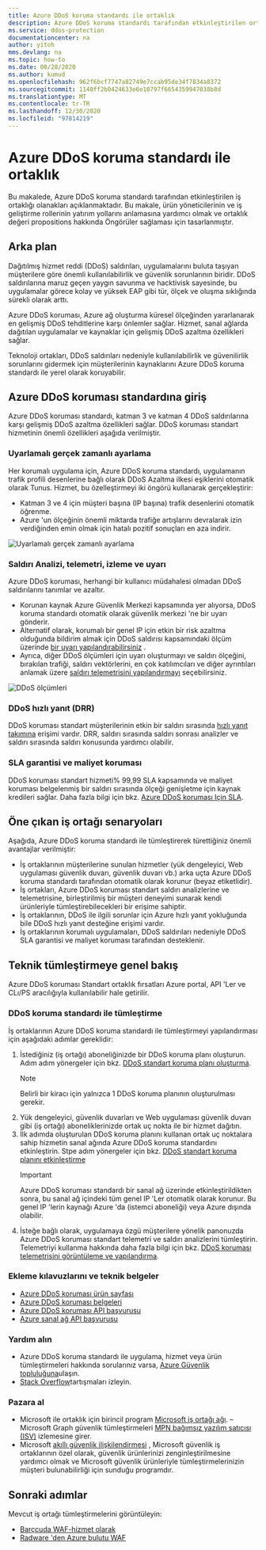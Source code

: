 ```yaml
---
title: Azure DDoS koruma standardı ile ortaklık
description: Azure DDoS koruma standardı tarafından etkinleştirilen ortaklık fırsatlarını anlayın.
ms.service: ddos-protection
documentationcenter: na
author: yitoh
mms.devlang: na
ms.topic: how-to
ms.date: 08/28/2020
ms.author: kumud
ms.openlocfilehash: 962f6bcf7747a82749e7ccab95de34f7834a8372
ms.sourcegitcommit: 1140ff2b0424633e6e10797f6654359947038b8d
ms.translationtype: MT
ms.contentlocale: tr-TR
ms.lasthandoff: 12/30/2020
ms.locfileid: "97814219"
---
```

# <a name="partnering-with-azure-ddos-protection-standard"></a>Azure DDoS koruma standardı ile ortaklık
Bu makalede, Azure DDoS koruma standardı tarafından etkinleştirilen iş ortaklığı olanakları açıklanmaktadır. Bu makale, ürün yöneticilerinin ve iş geliştirme rollerinin yatırım yollarını anlamasına yardımcı olmak ve ortaklık değeri propositions hakkında Öngörüler sağlaması için tasarlanmıştır.

## <a name="background"></a>Arka plan
Dağıtılmış hizmet reddi (DDoS) saldırıları, uygulamalarını buluta taşıyan müşterilere göre önemli kullanılabilirlik ve güvenlik sorunlarının biridir. DDoS saldırılarına maruz geçen yaygın savunma ve hacktivisk sayesinde, bu uygulamalar görece kolay ve yüksek EAP gibi tür, ölçek ve oluşma sıklığında sürekli olarak arttı.

Azure DDoS koruması, Azure ağ oluşturma küresel ölçeğinden yararlanarak en gelişmiş DDoS tehditlerine karşı önlemler sağlar. Hizmet, sanal ağlarda dağıtılan uygulamalar ve kaynaklar için gelişmiş DDoS azaltma özellikleri sağlar.

Teknoloji ortakları, DDoS saldırıları nedeniyle kullanılabilirlik ve güvenilirlik sorunlarını gidermek için müşterilerinin kaynaklarını Azure DDoS koruma standardı ile yerel olarak koruyabilir.

## <a name="introduction-to-azure-ddos-protection-standard"></a>Azure DDoS koruması standardına giriş
Azure DDoS koruması standardı, katman 3 ve katman 4 DDoS saldırılarına karşı gelişmiş DDoS azaltma özellikleri sağlar. DDoS koruması standart hizmetinin önemli özellikleri aşağıda verilmiştir.

### <a name="adaptive-real-time-tuning"></a>Uyarlamalı gerçek zamanlı ayarlama
Her korumalı uygulama için, Azure DDoS koruma standardı, uygulamanın trafik profili desenlerine bağlı olarak DDoS Azaltma ilkesi eşiklerini otomatik olarak Tunus. Hizmet, bu özelleştirmeyi iki öngörü kullanarak gerçekleştirir:

- Katman 3 ve 4 için müşteri başına (IP başına) trafik desenlerini otomatik öğrenme.
- Azure 'un ölçeğinin önemli miktarda trafiğe artışlarını devralarak izin verdiğinden emin olmak için hatalı pozitif sonuçları en aza indirir.

![Uyarlamalı gerçek zamanlı ayarlama](./media/ddos-protection-partner-onboarding/real-time-tuning.png)

### <a name="attack-analytics-telemetry-monitoring-and-alerting"></a>Saldırı Analizi, telemetri, izleme ve uyarı
Azure DDoS koruması, herhangi bir kullanıcı müdahalesi olmadan DDoS saldırılarını tanımlar ve azaltır.

- Korunan kaynak Azure Güvenlik Merkezi kapsamında yer alıyorsa, DDoS koruma standardı otomatik olarak güvenlik merkezi 'ne bir uyarı gönderir.
- Alternatif olarak, korumalı bir genel IP için etkin bir risk azaltma olduğunda bildirim almak için DDoS saldırısı kapsamındaki ölçüm üzerinde [bir uyarı yapılandırabilirsiniz](alerts.md) .
- Ayrıca, diğer DDoS ölçümleri için uyarı oluşturmayı ve saldırı ölçeğini, bırakılan trafiği, saldırı vektörlerini, en çok katılımcıları ve diğer ayrıntıları anlamak üzere [saldırı telemetrisini yapılandırmayı](telemetry.md) seçebilirsiniz.

![DDoS ölçümleri](./media/ddos-protection-partner-onboarding/ddos-metrics.png)

### <a name="ddos-rapid-response-drr"></a>DDoS hızlı yanıt (DRR)
DDoS koruması standart müşterilerinin etkin bir saldırı sırasında [hızlı yanıt takımına](ddos-rapid-response.md) erişimi vardır. DRR, saldırı sırasında saldırı sonrası analizler ve saldırı sırasında saldırı konusunda yardımcı olabilir.

### <a name="sla-guarantee-and-cost-protection"></a>SLA garantisi ve maliyet koruması
DDoS koruması standart hizmeti% 99,99 SLA kapsamında ve maliyet koruması belgelenmiş bir saldırı sırasında ölçeği genişletme için kaynak kredileri sağlar. Daha fazla bilgi için bkz. [Azure DDoS koruması Için SLA](https://azure.microsoft.com/support/legal/sla/ddos-protection/v1_0/).

## <a name="featured-partner-scenarios"></a>Öne çıkan iş ortağı senaryoları
Aşağıda, Azure DDoS koruma standardı ile tümleştirerek türettiğiniz önemli avantajlar verilmiştir:

- İş ortaklarının müşterilerine sunulan hizmetler (yük dengeleyici, Web uygulaması güvenlik duvarı, güvenlik duvarı vb.) arka uçta Azure DDoS koruma standardı tarafından otomatik olarak korunur (beyaz etiketlidir).
- İş ortakları, Azure DDoS koruması standart saldırı analizlerine ve telemetrisine, birleştirilmiş bir müşteri deneyimi sunarak kendi ürünleriyle tümleştirebilecekleri bir erişime sahiptir.  
- İş ortaklarının, DDoS ile ilgili sorunlar için Azure hızlı yanıt yokluğunda bile DDoS hızlı yanıt desteğine erişimi vardır.
- İş ortaklarının korumalı uygulamaları, DDoS saldırıları nedeniyle DDoS SLA garantisi ve maliyet koruması tarafından desteklenir.

## <a name="technical-integration-overview"></a>Teknik tümleştirmeye genel bakış
Azure DDoS koruması Standart ortaklık fırsatları Azure portal, API 'Ler ve CLı/PS aracılığıyla kullanılabilir hale getirilir.

### <a name="integrate-with-ddos-protection-standard"></a>DDoS koruma standardı ile tümleştirme
İş ortaklarının Azure DDoS koruma standardı ile tümleştirmeyi yapılandırması için aşağıdaki adımlar gereklidir:
1. İstediğiniz (iş ortağı) aboneliğinizde bir DDoS koruma planı oluşturun. Adım adım yönergeler için bkz. [DDoS standart koruma planı oluşturma](manage-ddos-protection.md#create-a-ddos-protection-plan).
   > [!NOTE]
   > Belirli bir kiracı için yalnızca 1 DDoS koruma planının oluşturulması gerekir. 
2. Yük dengeleyici, güvenlik duvarları ve Web uygulaması güvenlik duvarı gibi (iş ortağı) aboneliklerinizde ortak uç nokta ile bir hizmet dağıtın. 
3. İlk adımda oluşturulan DDoS koruma planını kullanan ortak uç noktalara sahip hizmetin sanal ağında Azure DDoS koruma standardını etkinleştirin. Stpe adım yönergeler için bkz. [DDoS standart koruma planını etkinleştirme](manage-ddos-protection.md#enable-ddos-protection-for-an-existing-virtual-network)
   > [!IMPORTANT] 
   > Azure DDoS koruması standardı bir sanal ağ üzerinde etkinleştirildikten sonra, bu sanal ağ içindeki tüm genel IP 'Ler otomatik olarak korunur. Bu genel IP 'lerin kaynağı Azure 'da (istemci aboneliği) veya Azure dışında olabilir. 
4. İsteğe bağlı olarak, uygulamaya özgü müşterilere yönelik panonuzda Azure DDoS koruması standart telemetri ve saldırı analizlerini tümleştirin. Telemetriyi kullanma hakkında daha fazla bilgi için bkz. [DDoS koruması telemetrisini görüntüleme ve yapılandırma](telemetry.md). 

### <a name="onboarding-guides-and-technical-documentation"></a>Ekleme kılavuzlarını ve teknik belgeler

- [Azure DDoS koruması ürün sayfası](https://azure.microsoft.com/services/ddos-protection/)
- [Azure DDoS koruması belgeleri](ddos-protection-overview.md)
- [Azure DDoS koruması API başvurusu](/rest/api/virtualnetwork/ddosprotectionplans)
- [Azure sanal ağ API başvurusu](/rest/api/virtualnetwork/virtualnetworks)

### <a name="get-help"></a>Yardım alın

- Azure DDoS koruma standardı ile uygulama, hizmet veya ürün tümleştirmeleri hakkında sorularınız varsa, [Azure Güvenlik topluluğuna](https://techcommunity.microsoft.com/t5/security-identity/bd-p/Azure-Security)ulaşın.
- [Stack Overflow](https://stackoverflow.com/tags/azure-ddos/)tartışmaları izleyin.

### <a name="get-to-market"></a>Pazara al

- Microsoft ile ortaklık için birincil program [Microsoft iş ortağı ağı](https://partner.microsoft.com/). – Microsoft Graph güvenlik tümleştirmeleri [MPN bağımsız yazılım satıcısı (ISV)](https://partner.microsoft.com/saas-solution-guide) izlemesine girer.
- Microsoft [akıllı güvenlik ilişkilendirmesi](https://www.microsoft.com/security/business/intelligent-security-association?rtc=1) , Microsoft güvenlik iş ortaklarının özel olarak, güvenlik ürünlerinizi zenginleştirilmesine yardımcı olmak ve Microsoft güvenlik ürünleriyle tümleştirmelerinizin müşteri bulunabilirliği için sunduğu programdır.

## <a name="next-steps"></a>Sonraki adımlar
Mevcut iş ortağı tümleştirmelerini görüntüleyin:

- [Barçcuda WAF-hizmet olarak](https://www.barracuda.com/waf-as-a-service)
- [Radware 'den Azure bulutu WAF](https://www.radware.com/resources/microsoft-azure/)